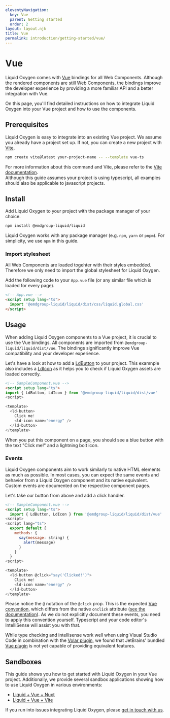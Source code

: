 ```yaml
---
eleventyNavigation:
  key: Vue
  parent: Getting started
  order: 2
layout: layout.njk
title: Vue
permalink: introduction/getting-started/vue/
---
```


# Vue

Liquid Oxygen comes with [Vue](https://vuejs.org/) bindings for all Web Components. Although the rendered components are still Web Components, the bindings improve the developer experience by providing a more familiar API and a better integration with Vue.

On this page, you'll find detailed instructions on how to integrate Liquid Oxygen into your Vue project and how to use the components.

## Prerequisites

Liquid Oxygen is easy to integrate into an existing Vue project. We assume you already have a project set up. If not, you can create a new project with [Vite](https://vitejs.dev/).

```sh
npm create vite@latest your-project-name -- --template vue-ts
```

For more information about this command and Vite, please refer to the [Vite documentation](https://vitejs.dev/guide/#scaffolding-your-first-vite-project).<br />Although this guide assumes your project is using typescript, all examples should also be applicable to javascript projects.

## Install

Add Liquid Oxygen to your project with the package manager of your choice.

```sh
npm install @emdgroup-liquid/liquid
```

<ld-notice>
  Liquid Oxygen works with any package manager (e.g. <code>npm</code>, <code>yarn</code> or <code>pnpm</code>). For simplicity, we use <code>npm</code> in this guide.
</ld-notice>

### Import stylesheet

All Web Components are loaded togehter with their styles embedded. Therefore we only need to import the global stylesheet for Liquid Oxygen.

Add the following code to your `App.vue` file (or any similar file which is loaded for every page).

```html
<!-- App.vue -->
<script setup lang="ts">
  import '@emdgroup-liquid/liquid/dist/css/liquid.global.css'
</script>
```

## Usage

When adding Liquid Oxygen components to a Vue project, it is crucial to use the Vue bindings. All components are imported from `@emdgroup-liquid/liquid/dist/vue`. The bindings significantly improve Vue compatibility and your developer experience.

Let's have a look at how to add a [LdButton](components/ld-button/) to your project. This examnple also includes a [LdIcon](components/ld-icon/) as it helps you to check if Liquid Oxygen assets are loaded correctly.

```html
<!-- SampleComponent.vue -->
<script setup lang="ts">
import { LdButton, LdIcon } from '@emdgroup-liquid/liquid/dist/vue'
<script>

<template>
  <ld-button>
    Click me!
    <ld-icon name="energy" />
  </ld-button>
</template>
```

When you put this component on a page, you should see a blue button with the text "Click me!" and a lightning bolt icon.

### Events

Liquid Oxygen components aim to work similarly to native HTML elements as much as possible. In most cases, you can expect the same events and behavior from a Liquid Oxygen component and its native equivalent. Custom events are documented on the respective component pages.

Let's take our button from above and add a click handler.

```html
<!-- SampleComponent.vue -->
<script setup lang="ts">
  import { LdButton, LdIcon } from '@emdgroup-liquid/liquid/dist/vue'
<script>
<script lang="ts">
  export default {
    methods: {
      say(message: string) {
        alert(message)
      }
    }
  }
<script>

<template>
  <ld-button @click="say('Clicked!')">
    Click me!
    <ld-icon name="energy" />
  </ld-button>
</template>
```

Please notice the `@` notation of the `@click` prop. This is the expected [Vue convention](https://vuejs.org/guide/essentials/event-handling.html), which differs from the native `onclick` attribute ([see the documentation](https://www.w3schools.com/tags/ref_eventattributes.asp)). As we do not explicitly document these events, you need to apply this convention yourself. Typescript and your code editor's IntelliSense will assist you with that.

<ld-notice mode="warning">
  While type checking and intellisense work well when using Visual Studio Code in combination with the <a href="https://github.com/johnsoncodehk/volar" rel="noreferrer noopener" target="_blank">Volar plugin</a>, we found that JetBrains' bundled <a href="https://plugins.jetbrains.com/plugin/9442-vue-js" rel="noreferrer noopener" target="_blank">Vue plugin</a> is not yet capable of providing equivalent features.
</ld-notice>

## Sandboxes

This guide shows you how to get started with Liquid Oxygen in your Vue project. Additionally, we provide several sandbox applications showing how to use Liquid Oxygen in various environments:

- [Liquid + Vue + Nuxt](https://stackblitz.com/github/emdgroup-liquid/liquid-sandbox-nuxt-tailwind)
- [Liquid + Vue + Vite](https://stackblitz.com/github/emdgroup-liquid/liquid-sandbox-vue-tailwind)

If you run into issues integrating Liquid Oxygen, please [get in touch with us](https://github.com/emdgroup-liquid/liquid/discussions).

<docs-page-nav prev-href="introduction/getting-started/" next-title="Guides" next-href="guides/"></docs-page-nav>
